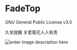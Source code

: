# FadeTop

GNU General Public License v3.0


久坐提醒
关爱菊花人人有责


![enter image description here](http://heyue.oss-cn-hangzhou.aliyuncs.com/AppData/FadeTop/WechatIMG1403.png)